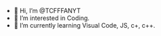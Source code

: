 - 👋 Hi, I’m @TCFFFANYT
- 👀 I’m interested in Coding.
- 🌱 I’m currently learning Visual Code, JS, c+, c++.

<!---
TCFFFANYT/TCFFFANYT is a ✨ special ✨ repository because its `README.md` (this file) appears on your GitHub profile.
You can click the Preview link to take a look at your changes.
--->
